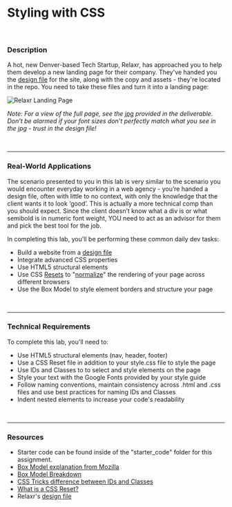 # Styling with CSS


<br>


### Description


A hot, new Denver-based Tech Startup, Relaxr, has approached you to help them develop a new landing page for their company. They've handed you the [design file](starter_code/design_file.txt) for the site, along with the copy and assets - they're located in the repo. You need to take these files and turn it into a landing page:


![Relaxr Landing Page](https://i.imgur.com/aiNUaDW.png)

*Note: For a view of the full page, see the [jpg](starter_code/images/relaxr_landing.jpg) provided in the deliverable. Don't be alarmed if your font sizes don't perfectly match what you see in the jpg - trust in the design file!*

<br>

---


### Real-World Applications

The scenario presented to you in this lab is very similar to the scenario you would encounter everyday working in a web agency - you’re handed a design file, often with little to no context, with only the knowledge that the client wants it to look ‘good’. This is actually a more technical comp than you should expect. Since the client doesn’t know what a div is or what semibold is in numeric font weight, YOU need to act as an advisor for them and pick the best tool for the job.

In completing this lab, you'll be performing these common daily dev tasks:

- Build a website from a [design file](starter_code/design_file.txt)
- Integrate advanced CSS properties
- Use HTML5 structural elements
- Use CSS [Resets](http://meyerweb.com/eric/tools/css/reset/index.html) to "[normalize](https://cdnjs.cloudflare.com/ajax/libs/normalize/5.0.0/normalize.css)" the rendering of your page across different browsers
- Use the Box Model to style element borders and structure your page

<br>

---


### Technical Requirements

To complete this lab, you'll need to:

- Use HTML5 structural elements (nav, header, footer)
- Use a CSS Reset file in addition to your style.css file to style the page
- Use IDs and Classes to to select and style elements on the page
- Style your text with the Google Fonts provided by your style guide
- Follow naming conventions, maintain consistency across .html and .css files and use best practices for naming IDs and Classes
- Indent nested elements to increase your code's readability


<br>

---


### Resources

- Starter code can be found inside of the "starter_code" folder for this assignment.
- [Box Model explanation from Mozilla](https://developer.mozilla.org/en-US/docs/Web/CSS/box_model)
- [Box Model Breakdown](http://learn.shayhowe.com/html-css/opening-the-box-model/)
- [CSS Tricks difference between IDs and Classes](https://css-tricks.com/the-difference-between-id-and-class/)
- [What is a CSS Reset?](http://www.cssreset.com/what-is-a-css-reset/)
- Relaxr's [design file](starter_code/design_file)

